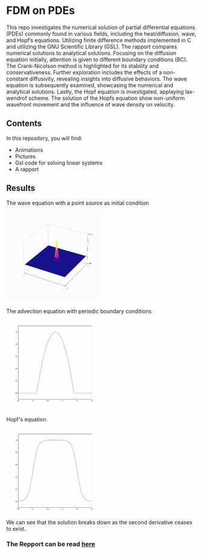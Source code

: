 # FDM on PDEs
This repo investigates the numerical solution of partial differential equations (PDEs) commonly found
in various fields, including the heat/diffusion, wave, and Hopf’s equations. Utilizing finite difference methods
implemented in C and utilizing the GNU Scientific Library (GSL). The rapport compares numerical solutions
to analytical solutions. Focusing on the diffusion equation initially, attention is given to different boundary
conditions (BC). The Crank-Nicolson method is highlighted for its stability and conservativeness. Further
exploration includes the effects of a non-constant diffusivity, revealing insights into diffusive behaviors. The
wave equation is subsequently examined, showcasing the numerical and analytical solutions. Lastly, the
Hopf equation is investigated, applaying lax-wendrof scheme. The solution of the Hopfs equation show
non-uniform wavefront movement and the influence of wave density on velocity. 

## Contents

In this repository, you will find:
- Animations
- Pictures
- Gsl code for solving linear systems
- A rapport

## Results

The wave equation with a point source as initial condition <br>
<img src="wave/misc/animation/wave_numerical_rock.gif" width="50%"> <br>

The advection equation with periodic boundary conditions <br>
<img src="hopf/misc/animation/HatConstFlux.gif" width="50%"> <br>

Hopf's equation. <br>
<img src="hopf/misc/animation/NonConstFluxRoundHat.gif" width="50%"> <br>
We can see that the solution breaks down as the second derivative ceases to exist.

### The Repport can be read [here](https://github.com/albertbayazidi/FDM-on-PDEs/blob/main/rapport.pdf)

